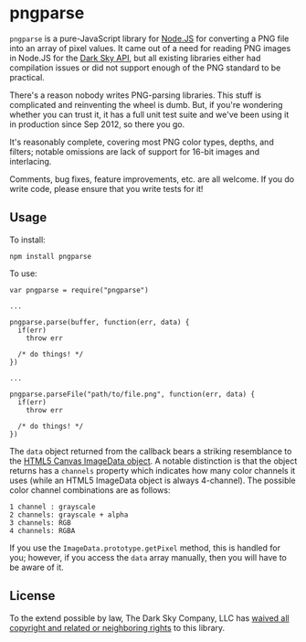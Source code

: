 pngparse
========

`pngparse` is a pure-JavaScript library for [Node.JS](http://nodejs.org/) for
converting a PNG file into an array of pixel values. It came out of a need for
reading PNG images in Node.JS for the [Dark Sky
API](http://developer.darkskyapp.com/), but all existing libraries either had
compilation issues or did not support enough of the PNG standard to be
practical.

There's a reason nobody writes PNG-parsing libraries. This stuff is complicated
and reinventing the wheel is dumb. But, if you're wondering whether you can
trust it, it has a full unit test suite and we've been using it in production
since Sep 2012, so there you go.

It's reasonably complete, covering most PNG color types, depths, and filters;
notable omissions are lack of support for 16-bit images and interlacing.

Comments, bug fixes, feature improvements, etc. are all welcome. If you do
write code, please ensure that you write tests for it!

Usage
-----

To install:

    npm install pngparse

To use:

    var pngparse = require("pngparse")

    ...

    pngparse.parse(buffer, function(err, data) {
      if(err)
        throw err

      /* do things! */
    })

    ...

    pngparse.parseFile("path/to/file.png", function(err, data) {
      if(err)
        throw err

      /* do things! */
    })

The `data` object returned from the callback bears a striking resemblance to
the [HTML5 Canvas ImageData
object](https://developer.mozilla.org/en-US/docs/DOM/ImageData). A notable
distinction is that the object returns has a `channels` property which
indicates how many color channels it uses (while an HTML5 ImageData object is
always 4-channel). The possible color channel combinations are as follows:

    1 channel : grayscale
    2 channels: grayscale + alpha
    3 channels: RGB
    4 channels: RGBA

If you use the `ImageData.prototype.getPixel` method, this is handled for you;
however, if you access the `data` array manually, then you will have to be
aware of it.

License
-------

To the extend possible by law, The Dark Sky Company, LLC has [waived all
copyright and related or neighboring rights][cc0] to this library.

[cc0]: http://creativecommons.org/publicdomain/zero/1.0/
